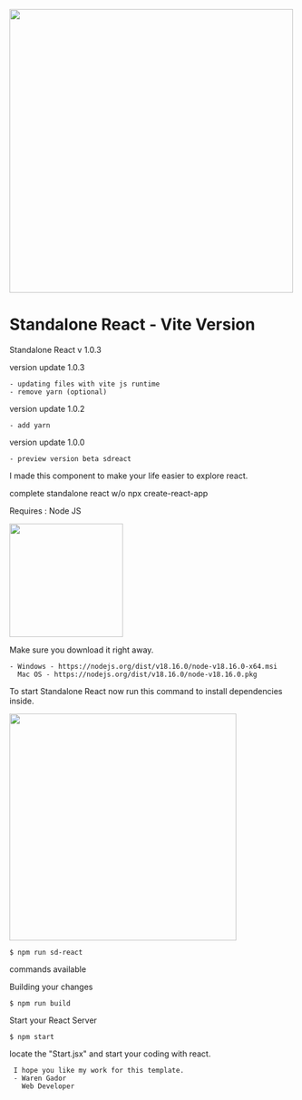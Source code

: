 <a href="https://react.dev/"> <img src="https://i.ibb.co/4NfqXRf/Clipboard-removebg-preview-1.png" width="500em"></img></a>

# Standalone React - Vite Version

Standalone React v 1.0.3

version update 1.0.3

    - updating files with vite js runtime
    - remove yarn (optional)

version update 1.0.2

    - add yarn

version update 1.0.0

    - preview version beta sdreact

I made this component to make your life easier to explore react.

complete standalone react w/o npx create-react-app

Requires : Node JS

<img src="https://upload.wikimedia.org/wikipedia/commons/7/7e/Node.js_logo_2015.svg" width="200px"/>

Make sure you download it right away.

    - Windows - https://nodejs.org/dist/v18.16.0/node-v18.16.0-x64.msi
      Mac OS - https://nodejs.org/dist/v18.16.0/node-v18.16.0.pkg

To start Standalone React now run this command to install dependencies inside.

<img src="https://i.ibb.co/xChqkbt/Clipboard-2-removebg-preview.png" width="400px"/>

    $ npm run sd-react
    
commands available

Building your changes
     
    $ npm run build

Start your React Server
    
    $ npm start
    
locate the "Start.jsx" and start your coding with react.

     I hope you like my work for this template.
     - Waren Gador
       Web Developer


